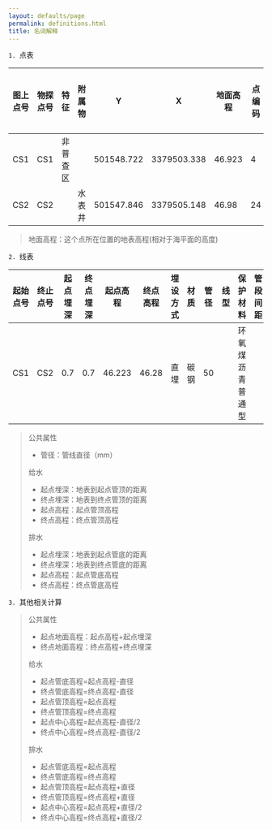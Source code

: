 ```yaml
---
layout: defaults/page
permalink: definitions.html
title: 名词解释
---
```


`1. `点表

| 图上点号    |  物探点号   |  特征   |  附属物   | Y   | X   |  地面高程   |  点编码   |  设备位号   |  图幅号   |  角度   |  是否接边点   |  接边点点号   |  道路名称   |  备注   |
|-----|-----|-----|-----|-----|-----|-----|-----|-----|-----|-----|-----|-----|-----|-----|
|   CS1  |   CS1  |   非普查区  |     |   501548.722  |  3379503.338   |  46.923   |  4   |    |     |     |     |     |   九号路  |     |
|   CS2  |   CS2  |     |  水表井   |   501547.846  |  3379505.148   |  46.98   |  24   |  500FIQ00102,GYGC_500FI00102   |     |     |     |     |   九号路  |     |

>地面高程：这个点所在位置的地表高程(相对于海平面的高度)

`2. `线表

| 起始点号    |  终止点号   |  起点埋深   | 终点埋深 | 起点高程   | 终点高程   |  埋设方式   |  材质   |  管径   |  线型   |  保护材料   |  管段间距   |  管理单位   |  建设年代   |  道路名称   |
|-----|-----|-----|------|-----|-----|-----|-----|-----|-----|-----|-----|-----|-----|-----|
|   CS1  |   CS2  |  0.7   | 0.7  |   46.223  |  46.28   |  直埋   |  碳钢   |  50   |     |  环氧煤沥青普通型   |     |   公用工程  |   2012年  |   九号路  |

>公共属性  
>+ 管径：管线直径（mm）  
>
>给水  
>+ 起点埋深：地表到起点管顶的距离  
>+ 终点埋深：地表到终点管顶的距离  
>+ 起点高程：起点管顶高程  
>+ 终点高程：终点管顶高程
>
> 排水
>+ 起点埋深：地表到起点管底的距离
>+ 终点埋深：地表到终点管底的距离
>+ 起点高程：起点管底高程
>+ 终点高程：终点管底高程

`3. `其他相关计算

>公共属性
> + 起点地面高程：起点高程+起点埋深
> + 终点地面高程：终点高程+终点埋深
>
> 给水
> + 起点管底高程=起点高程-直径
> + 终点管底高程=终点高程-直径
> + 起点管顶高程=起点高程
> + 终点管顶高程=终点高程
> + 起点中心高程=起点高程-直径/2
> + 终点中心高程=终点高程-直径/2
>
> 排水
> + 起点管底高程=起点高程
> + 终点管底高程=终点高程
> + 起点管顶高程=起点高程+直径
> + 终点管顶高程=终点高程+直径
> + 起点中心高程=起点高程+直径/2
> + 终点中心高程=终点高程+直径/2

